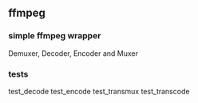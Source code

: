 ## ffmpeg

### simple ffmpeg wrapper

Demuxer, Decoder, Encoder and Muxer

### tests

test_decode
test_encode
test_transmux
test_transcode
